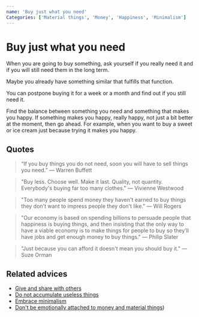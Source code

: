 ```yaml
---
name: 'Buy just what you need'
Categories: ['Material things', 'Money', 'Happiness', 'Minimalism']
---
```

# Buy just what you need

When you are going to buy something, ask yourself if you really need it and if you will still need them in the long term. 

Maybe you already have something similar that fulfills that function.

You can postpone buying it for a week or a month and find out if you still need it.

Find the balance between something you need and something that makes you happy. If something makes you happy, really happy, not just a bit better at the moment, then go ahead. For example, when you want to buy a sweet or ice cream just because trying it makes you happy.

## Quotes

> “If you buy things you do not need, soon you will have to sell things you need.” ― Warren Buffett

> "Buy less. Choose well. Make it last. Quality, not quantity. Everybody's buying far too many clothes." ― Vivienne Westwood

> "Too many people spend money they haven't earned to buy things they don't want to impress people they don't like." ― Will Rogers

> "Our economy is based on spending billions to persuade people that happiness is buying things, and then insisting that the only way to have a viable economy is to make things for people to buy so they’ll have jobs and get enough money to buy things." ― Philip Slater

> "Just because you can afford it doesn't mean you should buy it." ― Suze Orman
## Related advices

- [Give and share with others](../Give%20and%20share%20with%20others/index.md)
- [Do not accumulate useless things](../Do%20not%20accumulate%20useless%20things/index.md)
- [Embrace minimalism](../Embrace%20minimalism/index.md)
- [Don't be emotionally attached to money and material things](../Don't%20be%20emotionally%20attached%20to%20money%20and%20material%20things/index.md))
